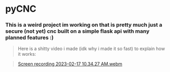 # pyCNC
### This is a weird project im working on that is pretty much just a secure (not yet) cnc built on a simple flask api with many planned features :)
> Here is a shitty video i made (idk why i made it so fast) to explain how it works:

> [Screen recording 2023-02-17 10.34.27 AM.webm](https://user-images.githubusercontent.com/66269103/219711368-1a61bdf9-4cbc-4c71-bc1d-7fef3a79c1d3.webm)
